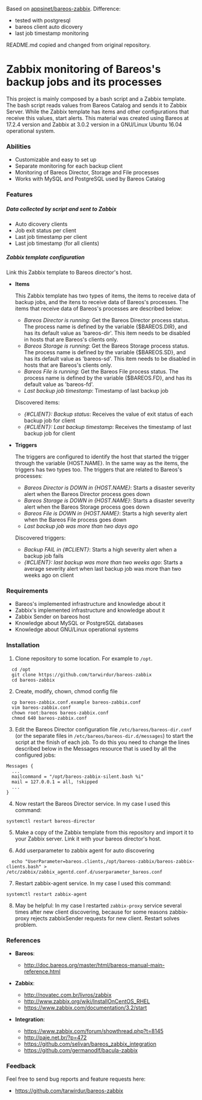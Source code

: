 Based on [appsinet/bareos-zabbix](https://github.com/appsinet/bareos-zabbix).
Difference: 
 * tested with postgresql
 * bareos client auto dicovery
 * last job timestamp monitoring 

README.md copied and changed from original repository.

# Zabbix monitoring of Bareos's backup jobs and its processes

This project is mainly composed by a bash script and a Zabbix template. The bash script reads values from Bareos Catalog and sends it to Zabbix Server. While the Zabbix template has items and other configurations that receive this values, start alerts. This material was created using Bareos at 17.2.4 version and Zabbix at 3.0.2 version in a GNU/Linux Ubuntu 16.04 operational system.

### Abilities

- Customizable and easy to set up
- Separate monitoring for each backup client
- Monitoring of Bareos Director, Storage and File processes
- Works with MySQL and PostgreSQL used by Bareos Catalog

### Features

##### Data collected by script and sent to Zabbix

- Auto dicovery clients
- Job exit status per client
- Last job timestamp per client
- Last job timestamp (for all clients)

##### Zabbix template configuration

Link this Zabbix template to Bareos director's host. 

- **Items**

  This Zabbix template has two types of items, the items to receive data of backup jobs, and the itens to receive data of Bareos's processes. The items that receive data of Bareos's processes are described below:

  - *Bareos Director is running*: Get the Bareos Director process status. The process name is defined by the variable {$BAREOS.DIR}, and has its default value as 'bareos-dir'. This item needs to be disabled in hosts that are Bareos's clients only.
  - *Bareos Storage is running*: Get the Bareos Storage process status. The process name is defined by the variable {$BAREOS.SD}, and has its default value as 'bareos-sd'. This item needs to be disabled in hosts that are Bareos's clients only.
  - *Bareos File is running*: Get the Bareos File process status. The process name is defined by the variable {$BAREOS.FD}, and has its default value as 'bareos-fd'.
  - *Last backup job timestamp*: Timestamp of last backup job

  Discovered items:

  - *{#CLIENT}: Backup status*: Receives the value of exit status of each backup job for client
  - *{#CLIENT}: Last backup timestamp*: Receives the timestamp of last backup job for client

- **Triggers**

  The triggers are configured to identify the host that started the trigger through the variable {HOST.NAME}. In the same way as the items, the triggers has two types too. The triggers that are related to Bareos's processes:

  - *Bareos Director is DOWN in {HOST.NAME}*: Starts a disaster severity alert when the Bareos Director process goes down
  - *Bareos Storage is DOWN in {HOST.NAME}*: Starts a disaster severity alert when the Bareos Storage process goes down
  - *Bareos File is DOWN in {HOST.NAME}*: Starts a high severity alert when the Bareos File process goes down
  - *Last backup job was more than two days ago*

  Discovered triggers:

  - *Backup FAIL in {#CLIENT}*: Starts a high severity alert when a backup job fails
  - *{#CLIENT}: last backup was more than two weeks ago*: Starts a average severity alert when last backup job was more than two weeks ago on client

### Requirements

- Bareos's implemented infrastructure and knowledge about it
- Zabbix's implemented infrastructure and knowledge about it
- Zabbix Sender on bareos host
- Knowledge about MySQL or PostgreSQL databases
- Knowledge about GNU/Linux operational systems

### Installation

1. Clone repository to some location. For example to `/opt`.

```
  cd /opt
  git clone https://github.com/tarwirdur/bareos-zabbix
  cd bareos-zabbix
```

2. Create, modify, chown, chmod config file
```
  cp bareos-zabbix.conf.example bareos-zabbix.conf
  vim bareos-zabbix.conf
  chown root:bareos bareos-zabbix.conf
  chmod 640 bareos-zabbix.conf
```


3. Edit the Bareos Director configuration file `/etc/bareos/bareos-dir.conf` (or the separate files in `/etc/bareos/bareos-dir.d/messages`) to start the script at the finish of each job. To do this you need to change the lines described below in the Messages resource that is used by all the configured jobs:
  ```
  Messages {
    ...
    mailcommand = "/opt/bareos-zabbix-silent.bash %i"
    mail = 127.0.0.1 = all, !skipped
    ...
  }
  ```

4. Now restart the Bareos Director service. In my case I used this command:
  ```
  systemctl restart bareos-director
  ```

5. Make a copy of the Zabbix template from this repository and import it to your Zabbix server. Link it with your bareos director's host.

6. Add userparameter to zabbix agent for auto discovering
```
  echo "UserParameter=bareos.clients,/opt/bareos-zabbix/bareos-zabbix-clients.bash" > /etc/zabbix/zabbix_agentd.conf.d/userparameter_bareos.conf
```

7. Restart zabbix-agent service. In my case I used this command:
  ```
  systemctl restart zabbix-agent
  ```

8. May be helpful: In my case I restarted `zabbix-proxy` service several times after new client discovering, because for some reasons zabbix-proxy rejects zabbixSender requests for new client. Restart solves problem.



### References

- **Bareos**:

  - http://doc.bareos.org/master/html/bareos-manual-main-reference.html

- **Zabbix**:

  - http://novatec.com.br/livros/zabbix
  - http://www.zabbix.org/wiki/InstallOnCentOS_RHEL
  - https://www.zabbix.com/documentation/3.2/start

- **Integration**:

  - https://www.zabbix.com/forum/showthread.php?t=8145
  - http://paje.net.br/?p=472
  - https://github.com/selivan/bareos_zabbix_integration
  - https://github.com/germanodlf/bacula-zabbix

### Feedback

Feel free to send bug reports and feature requests here:

- https://github.com/tarwirdur/bareos-zabbix

